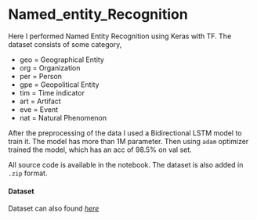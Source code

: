 # Named_entity_Recognition

Here I performed Named Entity Recognition using Keras with TF. The dataset consists of some category,     
+ geo = Geographical Entity
+ org = Organization
+ per = Person
+ gpe = Geopolitical Entity
+ tim = Time indicator
+ art = Artifact
+ eve = Event
+ nat = Natural Phenomenon     

 After the preprocessing of the data I used a Bidirectional LSTM model to train it. The model has more than 1M parameter. Then using `adam` optimizer  trained the model, which has an acc of 98.5% on val set.    

All source code is available in the notebook. The dataset is also added in `.zip` format.    

#### Dataset
Dataset can also found *[here](https://www.kaggle.com/abhinavwalia95/entity-annotated-corpus)*
